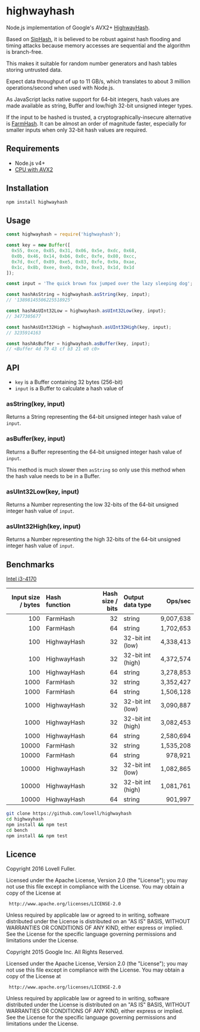 # highwayhash

Node.js implementation of Google's AVX2+ [HighwayHash](https://github.com/google/highwayhash).

Based on [SipHash](https://en.wikipedia.org/wiki/SipHash),
it is believed to be robust against hash flooding and timing attacks
because memory accesses are sequential and the algorithm is branch-free.

This makes it suitable for random number generators and hash tables storing untrusted data.

Expect data throughput of up to 11 GB/s,
which translates to about 3 million operations/second when used with Node.js.

As JavaScript lacks native support for 64-bit integers,
hash values are made available as string, Buffer and
low/high 32-bit unsigned integer types.

If the input to be hashed is trusted, a cryptographically-insecure alternative is
[FarmHash](https://github.com/lovell/farmhash).
It can be almost an order of magnitude faster,
especially for smaller inputs when only 32-bit hash values are required.

## Requirements

* Node.js v4+
* [CPU with AVX2](https://en.wikipedia.org/wiki/Advanced_Vector_Extensions#CPUs_with_AVX2)

## Installation

```sh
npm install highwayhash
```

## Usage

```javascript
const highwayhash = require('highwayhash');
```

```javascript
const key = new Buffer([
  0x55, 0xce, 0x85, 0x31, 0x06, 0x5e, 0xdc, 0x68,
  0x0b, 0x46, 0x14, 0xb6, 0x0c, 0xfe, 0x80, 0xcc,
  0x7d, 0xcf, 0x89, 0xe5, 0x83, 0xfe, 0x9a, 0xae,
  0x1c, 0x8b, 0xee, 0xeb, 0x3e, 0xe3, 0x1d, 0x1d
]);

const input = 'The quick brown fox jumped over the lazy sleeping dog';

const hashAsString = highwayhash.asString(key, input);
// '13898145506225518925'

const hashAsUInt32Low = highwayhash.asUInt32Low(key, input);
// 3477305677

const hashAsUInt32High = highwayhash.asUInt32High(key, input);
// 3235914163

const hashAsBuffer = highwayhash.asBuffer(key, input);
// <Buffer 4d 79 43 cf b3 21 e0 c0>

```

## API

* `key` is a Buffer containing 32 bytes (256-bit)
* `input` is a Buffer to calculate a hash value of

### asString(key, input)

Returns a String representing the 64-bit unsigned integer hash value of `input`.

### asBuffer(key, input)

Returns a Buffer representing the 64-bit unsigned integer hash value of `input`.

This method is much slower then `asString` so only use this method when the hash value needs to be in a Buffer.

### asUInt32Low(key, input)

Returns a Number representing the low 32-bits of the 64-bit unsigned integer hash value of `input`.

### asUInt32High(key, input)

Returns a Number representing the high 32-bits of the 64-bit unsigned integer hash value of `input`.

## Benchmarks

[Intel i3-4170](http://ark.intel.com/products/77490/Intel-Core-i3-4170-Processor-3M-Cache-3_70-GHz)

| Input size / bytes | Hash function  | Hash size / bits | Output data type  | Ops/sec   |
| -----------------: | :------------- | ---------------: | :---------------- | --------: |
|                100 | FarmHash       |               32 | string            | 9,007,638 |
|                100 | FarmHash       |               64 | string            | 1,702,653 |
|                100 | HighwayHash    |               32 | 32-bit int (low)  | 4,338,413 |
|                100 | HighwayHash    |               32 | 32-bit int (high) | 4,372,574 |
|                100 | HighwayHash    |               64 | string            | 3,278,853 |
|               1000 | FarmHash       |               32 | string            | 3,352,427 |
|               1000 | FarmHash       |               64 | string            | 1,506,128 |
|               1000 | HighwayHash    |               32 | 32-bit int (low)  | 3,090,887 |
|               1000 | HighwayHash    |               32 | 32-bit int (high) | 3,082,453 |
|               1000 | HighwayHash    |               64 | string            | 2,580,694 |
|              10000 | FarmHash       |               32 | string            | 1,535,208 |
|              10000 | FarmHash       |               64 | string            |   978,921 |
|              10000 | HighwayHash    |               32 | 32-bit int (low)  | 1,082,865 |
|              10000 | HighwayHash    |               32 | 32-bit int (high) | 1,081,761 |
|              10000 | HighwayHash    |               64 | string            |   901,997 |

```sh
git clone https://github.com/lovell/highwayhash
cd highwayhash
npm install && npm test
cd bench
npm install && npm test
```

## Licence

Copyright 2016 Lovell Fuller.

Licensed under the Apache License, Version 2.0 (the "License");
you may not use this file except in compliance with the License.
You may obtain a copy of the License at

     http://www.apache.org/licenses/LICENSE-2.0

Unless required by applicable law or agreed to in writing, software
distributed under the License is distributed on an "AS IS" BASIS,
WITHOUT WARRANTIES OR CONDITIONS OF ANY KIND, either express or implied.
See the License for the specific language governing permissions and
limitations under the License.

Copyright 2015 Google Inc. All Rights Reserved.

Licensed under the Apache License, Version 2.0 (the "License");
you may not use this file except in compliance with the License.
You may obtain a copy of the License at

     http://www.apache.org/licenses/LICENSE-2.0

Unless required by applicable law or agreed to in writing, software
distributed under the License is distributed on an "AS IS" BASIS,
WITHOUT WARRANTIES OR CONDITIONS OF ANY KIND, either express or implied.
See the License for the specific language governing permissions and
limitations under the License.
